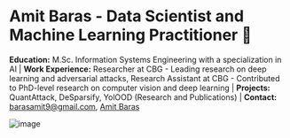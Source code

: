 # Amit Baras - Data Scientist and Machine Learning Practitioner 🚀
**Education:** M.Sc. Information Systems Engineering with a specialization in AI | **Work Experience:** Researcher at CBG - Leading research on deep learning and adversarial attacks, Research Assistant at CBG - Contributed to PhD-level research on computer vision and deep learning | **Projects:** QuantAttack, DeSparsify, YolOOD (Research and Publications) | **Contact:** [barasamit9@gmail.com](mailto:barasamit9@gmail.com), [Amit Baras](https://www.linkedin.com/in/amit-baras/)

![image]([https://github.com/barasamit/barasamit/assets/96978735/a8340a79-392a-4740-b5b8-e502bc31125f](https://github.com/barasamit/barasamit/blob/main/Monkey_Kid_Coding.gif))
